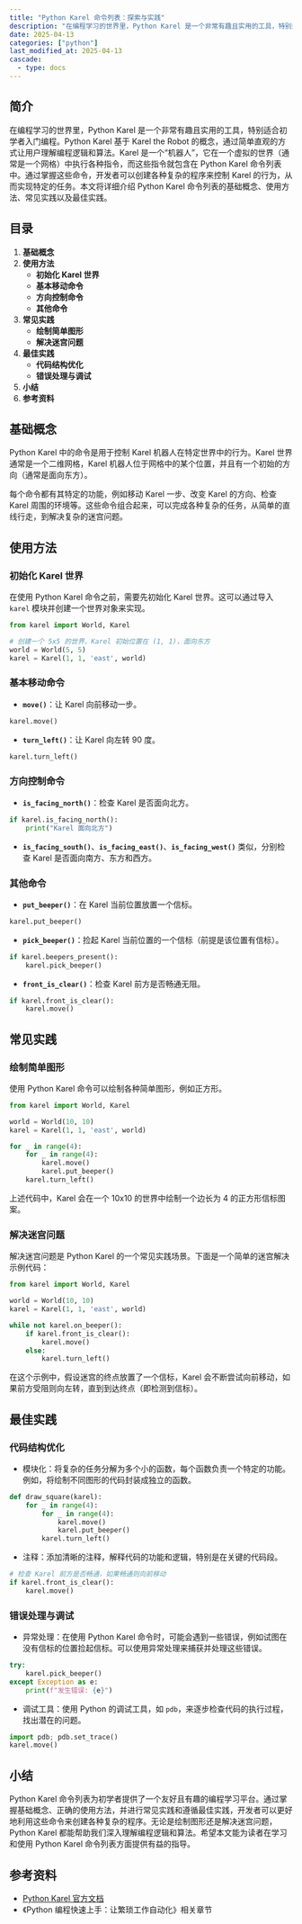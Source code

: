 ```yaml
---
title: "Python Karel 命令列表：探索与实践"
description: "在编程学习的世界里，Python Karel 是一个非常有趣且实用的工具，特别适合初学者入门编程。Python Karel 基于 Karel the Robot 的概念，通过简单直观的方式让用户理解编程逻辑和算法。Karel 是一个“机器人”，它在一个虚拟的世界（通常是一个网格）中执行各种指令，而这些指令就包含在 Python Karel 命令列表中。通过掌握这些命令，开发者可以创建各种复杂的程序来控制 Karel 的行为，从而实现特定的任务。本文将详细介绍 Python Karel 命令列表的基础概念、使用方法、常见实践以及最佳实践。"
date: 2025-04-13
categories: ["python"]
last_modified_at: 2025-04-13
cascade:
  - type: docs
---
```



## 简介
在编程学习的世界里，Python Karel 是一个非常有趣且实用的工具，特别适合初学者入门编程。Python Karel 基于 Karel the Robot 的概念，通过简单直观的方式让用户理解编程逻辑和算法。Karel 是一个“机器人”，它在一个虚拟的世界（通常是一个网格）中执行各种指令，而这些指令就包含在 Python Karel 命令列表中。通过掌握这些命令，开发者可以创建各种复杂的程序来控制 Karel 的行为，从而实现特定的任务。本文将详细介绍 Python Karel 命令列表的基础概念、使用方法、常见实践以及最佳实践。

<!-- more -->
## 目录
1. **基础概念**
2. **使用方法**
    - **初始化 Karel 世界**
    - **基本移动命令**
    - **方向控制命令**
    - **其他命令**
3. **常见实践**
    - **绘制简单图形**
    - **解决迷宫问题**
4. **最佳实践**
    - **代码结构优化**
    - **错误处理与调试**
5. **小结**
6. **参考资料**

## 基础概念
Python Karel 中的命令是用于控制 Karel 机器人在特定世界中的行为。Karel 世界通常是一个二维网格，Karel 机器人位于网格中的某个位置，并且有一个初始的方向（通常是面向东方）。

每个命令都有其特定的功能，例如移动 Karel 一步、改变 Karel 的方向、检查 Karel 周围的环境等。这些命令组合起来，可以完成各种复杂的任务，从简单的直线行走，到解决复杂的迷宫问题。

## 使用方法

### 初始化 Karel 世界
在使用 Python Karel 命令之前，需要先初始化 Karel 世界。这可以通过导入 `karel` 模块并创建一个世界对象来实现。

```python
from karel import World, Karel

# 创建一个 5x5 的世界，Karel 初始位置在 (1, 1)，面向东方
world = World(5, 5)
karel = Karel(1, 1, 'east', world)
```

### 基本移动命令
- **`move()`**：让 Karel 向前移动一步。
```python
karel.move()
```
- **`turn_left()`**：让 Karel 向左转 90 度。
```python
karel.turn_left()
```

### 方向控制命令
- **`is_facing_north()`**：检查 Karel 是否面向北方。
```python
if karel.is_facing_north():
    print("Karel 面向北方")
```
- **`is_facing_south()`**、**`is_facing_east()`**、**`is_facing_west()`** 类似，分别检查 Karel 是否面向南方、东方和西方。

### 其他命令
- **`put_beeper()`**：在 Karel 当前位置放置一个信标。
```python
karel.put_beeper()
```
- **`pick_beeper()`**：捡起 Karel 当前位置的一个信标（前提是该位置有信标）。
```python
if karel.beepers_present():
    karel.pick_beeper()
```
- **`front_is_clear()`**：检查 Karel 前方是否畅通无阻。
```python
if karel.front_is_clear():
    karel.move()
```

## 常见实践

### 绘制简单图形
使用 Python Karel 命令可以绘制各种简单图形，例如正方形。
```python
from karel import World, Karel

world = World(10, 10)
karel = Karel(1, 1, 'east', world)

for _ in range(4):
    for _ in range(4):
        karel.move()
        karel.put_beeper()
    karel.turn_left()
```
上述代码中，Karel 会在一个 10x10 的世界中绘制一个边长为 4 的正方形信标图案。

### 解决迷宫问题
解决迷宫问题是 Python Karel 的一个常见实践场景。下面是一个简单的迷宫解决示例代码：
```python
from karel import World, Karel

world = World(10, 10)
karel = Karel(1, 1, 'east', world)

while not karel.on_beeper():
    if karel.front_is_clear():
        karel.move()
    else:
        karel.turn_left()
```
在这个示例中，假设迷宫的终点放置了一个信标，Karel 会不断尝试向前移动，如果前方受阻则向左转，直到到达终点（即检测到信标）。

## 最佳实践

### 代码结构优化
- 模块化：将复杂的任务分解为多个小的函数，每个函数负责一个特定的功能。例如，将绘制不同图形的代码封装成独立的函数。
```python
def draw_square(karel):
    for _ in range(4):
        for _ in range(4):
            karel.move()
            karel.put_beeper()
        karel.turn_left()
```
- 注释：添加清晰的注释，解释代码的功能和逻辑，特别是在关键的代码段。
```python
# 检查 Karel 前方是否畅通，如果畅通则向前移动
if karel.front_is_clear():
    karel.move()
```

### 错误处理与调试
- 异常处理：在使用 Python Karel 命令时，可能会遇到一些错误，例如试图在没有信标的位置捡起信标。可以使用异常处理来捕获并处理这些错误。
```python
try:
    karel.pick_beeper()
except Exception as e:
    print(f"发生错误: {e}")
```
- 调试工具：使用 Python 的调试工具，如 `pdb`，来逐步检查代码的执行过程，找出潜在的问题。
```python
import pdb; pdb.set_trace()
karel.move()
```

## 小结
Python Karel 命令列表为初学者提供了一个友好且有趣的编程学习平台。通过掌握基础概念、正确的使用方法，并进行常见实践和遵循最佳实践，开发者可以更好地利用这些命令来创建各种复杂的程序。无论是绘制图形还是解决迷宫问题，Python Karel 都能帮助我们深入理解编程逻辑和算法。希望本文能为读者在学习和使用 Python Karel 命令列表方面提供有益的指导。

## 参考资料
- [Python Karel 官方文档](https://karel.readthedocs.io/en/latest/)
- 《Python 编程快速上手：让繁琐工作自动化》相关章节